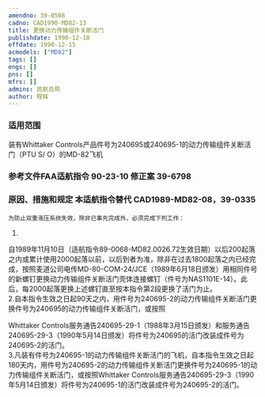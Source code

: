 ```yaml
---
amendno: 39-0508  
cadno: CAD1990-MD82-13  
title: 更换动力传输组件关断活门  
publishdate: 1990-12-10  
effdate: 1990-12-15  
acmodels: ["MD82"]  
tags: []  
engs: []  
pns: []  
mfrs: []  
admins: 民航总局  
author: 程辉  
---
```

  
### 适用范围  
装有Whittaker Controls产品件号为240695或240695-1的动力传输组件关断活门（PTU S/ O）的MD-82飞机  
  
<!--more-->  
### 参考文件FAA适航指令 90-23-10 修正案 39-6798  
  
### 原因、措施和规定 本适航指令替代 CAD1989-MD82-08，39-0335  
    为防止双重液压系统失效，除非已事先完成外，必须完成下列工作：  
1.  
自1989年11月10日（适航指令89-0068-MD82.0026.72生效日期）以后200起落之内或累计使用2000起落以前，以后到者为准，除非在过去1800起落之内已经完成，按照麦道公司电传MD-80-COM-24/JCE（1989年6月18日颁发）用相同件号的新螺钉更换动力传输组件关断活门壳体连接螺钉（件号为NAS1101E-14）。此后，每2000起落更换上述螺钉直至按本指令第2段更换了活门为止。  
    2.自本指令生效之日起90天之内，用件号为240695-2的动力传输组件关断活门更换件号为240695的动力传输组件关断活门，或按照  
  
  
Whittaker Controls服务通告240695-29-1（1988年3月15日颁发）和服务通告240695-29-3（1990年5月14日颁发）将件号为240695的活门改装成件号为240695-2的活门。  
    3.凡装有件号为240695-1的动力传输组件关断活门的飞机，自本指令生效之日起180天内，用件号为240695-2的动力传输组件关断活门更换件号为240695-1的动力传输组件关断活门，或按照Whittaker Controls服务通告240695-29-3（1990年5月14日颁发）将件号为240695-1的活门改装成件号为240695-2的活门。  
